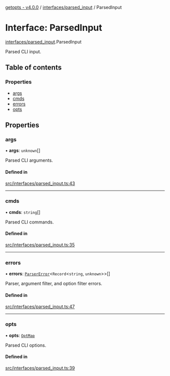 [getopts - v4.0.0](../README.md) / [interfaces/parsed_input](../modules/interfaces_parsed_input.md) / ParsedInput

# Interface: ParsedInput

[interfaces/parsed_input](../modules/interfaces_parsed_input.md).ParsedInput

Parsed CLI input.

## Table of contents

### Properties

- [args](interfaces_parsed_input.ParsedInput.md#args)
- [cmds](interfaces_parsed_input.ParsedInput.md#cmds)
- [errors](interfaces_parsed_input.ParsedInput.md#errors)
- [opts](interfaces_parsed_input.ParsedInput.md#opts)

## Properties

### args

• **args**: `unknown`[]

Parsed CLI arguments.

#### Defined in

[src/interfaces/parsed_input.ts:43](https://github.com/prasadrajandran/node-getopts/blob/09d8331/src/interfaces/parsed_input.ts#L43)

---

### cmds

• **cmds**: `string`[]

Parsed CLI commands.

#### Defined in

[src/interfaces/parsed_input.ts:35](https://github.com/prasadrajandran/node-getopts/blob/09d8331/src/interfaces/parsed_input.ts#L35)

---

### errors

• **errors**: [`ParserError`](../classes/classes_parser_errors.ParserError.md)<`Record`<`string`, `unknown`\>\>[]

Parser, argument filter, and option filter errors.

#### Defined in

[src/interfaces/parsed_input.ts:47](https://github.com/prasadrajandran/node-getopts/blob/09d8331/src/interfaces/parsed_input.ts#L47)

---

### opts

• **opts**: [`OptMap`](../classes/classes_opt_map.OptMap.md)

Parsed CLI options.

#### Defined in

[src/interfaces/parsed_input.ts:39](https://github.com/prasadrajandran/node-getopts/blob/09d8331/src/interfaces/parsed_input.ts#L39)
